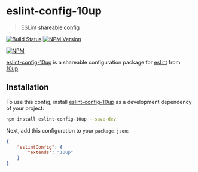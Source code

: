 # eslint-config-10up
> ESLint [shareable config](https://github.com/10up/eslint-config)

[![Build Status](https://travis-ci.org/10up/eslint-config.svg?branch=master)](https://travis-ci.org/10up/eslint-config) [![NPM Version](https://img.shields.io/npm/v/eslint-config-10up.svg)](https://www.npmjs.com/package/eslint-config-10up)

[![NPM](https://nodei.co/npm/eslint-config-10up.png?downloads=true&downloadRank=true&stars=true)](https://nodei.co/npm/eslint-config-10up)

[eslint-config-10up](https://github.com/10up/eslint-config) is a shareable configuration package for [eslint](http://eslint.org) from [10up](https://github.com/10up).

## Installation

To use this config, install [eslint-config-10up](https://github.com/10up/eslint-config) as a development dependency of your project:

```sh
npm install eslint-config-10up --save-dev
```

Next, add this configuration to your `package.json`:

```json
{
    "eslintConfig": {
        "extends": "10up"
    }
}
```
